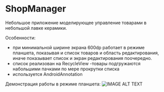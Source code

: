 # ShopManager

Небольшое приложение моделирующее управление товарами в небольшой лавке керамики.

Особенности:
- при минимальной ширине экрана 600dp работает в режиме планшета, показывая и список товаров и область редактирования, иначе показывает список и экран редактирования поочередно.
- список реализован на RecycleView
-товары подгружаются набольшими пачками по мере прокрутки списка
- используется AndroidAnnotation

Демонстрация работы в режиме планшета: ![IMAGE ALT TEXT](http://img.youtube.com/vi/SEeMu6AJc48/0.jpg)
